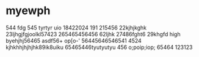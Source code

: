 # myewph
544
fdg
545
tyrtyr
uio
18422024
191
215456
22kjhjkghk
23ljhgjfgjoolkl57423
265465456456
62ljhk
27486fght6
29khgfd
high
byehjhj56465
asdf56+
op[o-'
56445646546541
4524
kjhkhhjhjhjhk89ik8uiku
65465446tyutyutyu
456
o;poip;iop;
65464
123123
